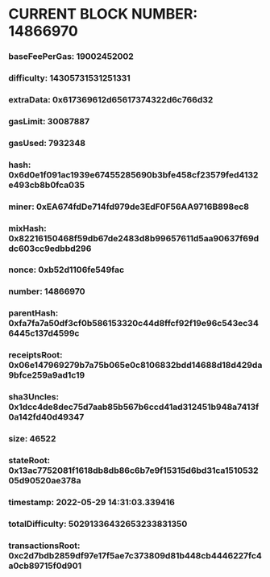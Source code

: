 # CURRENT BLOCK NUMBER: 14866970

### baseFeePerGas: 19002452002
### difficulty: 14305731531251331
### extraData: 0x617369612d65617374322d6c766d32
### gasLimit: 30087887
### gasUsed: 7932348
### hash: 0x6d0e1f091ac1939e67455285690b3bfe458cf23579fed4132e493cb8b0fca035
### miner: 0xEA674fdDe714fd979de3EdF0F56AA9716B898ec8
### mixHash: 0x82216150468f59db67de2483d8b99657611d5aa90637f69ddc603cc9edbbd296
### nonce: 0xb52d1106fe549fac
### number: 14866970
### parentHash: 0xfa7fa7a50df3cf0b586153320c44d8ffcf92f19e96c543ec346445c137d4599c
### receiptsRoot: 0x06e147969279b7a75b065e0c8106832bdd14688d18d429da9bfce259a9ad1c19
### sha3Uncles: 0x1dcc4de8dec75d7aab85b567b6ccd41ad312451b948a7413f0a142fd40d49347
### size: 46522
### stateRoot: 0x13ac7752081f1618db8db86c6b7e9f15315d6bd31ca151053205d90520ae378a
### timestamp: 2022-05-29 14:31:03.339416
### totalDifficulty: 50291336432653233831350
### transactionsRoot: 0xc2d7bdb2859df97e17f5ae7c373809d81b448cb4446227fc4a0cb89715f0d901
